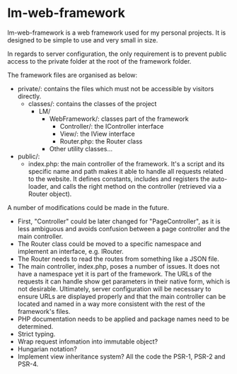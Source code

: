 # lm-web-framework

lm-web-framework is a web framework used for my personal projects. It is 
designed to be simple to use and very small in size.

In regards to server configuration, the only requirement is to prevent public
access to the private folder at the root of the framework folder.

The framework files are organised as below:

 * private/: contains the files which must not be accessible by visitors
 directly.
     * classes/: contains the classes of the project
         * LM/
             * WebFramework/: classes part of the framework
                 * Controller/: the IController interface
                 * View/: the IView interface
                 * Router.php: the Router class
             * Other utility classes…
 * public/:
    * index.php: the main controller of the framework. It's a script and its 
    specific name and path makes it able to handle all requests related to the
    website. It defines constants, includes and registers the auto-loader, and
    calls the right method on the controller (retrieved via a Router object).

A number of modifications could be made in the future.
 * First, "Controller" could be later changed for "PageController", as it is less
ambiguous and avoids confusion between a page controller and the main
controller.
 * The Router class could be moved to a specific namespace and implement an
interface, e.g. IRouter.
 * The Router needs to read the routes from something like a JSON file.
 * The main controller, index.php, poses a number of issues. It does not have
 a namespace yet it is part of the framework. The URLs of the requests it can
 handle show get parameters in their native form, which is not desirable.
 Ultimately, server configuration will be necessary to ensure URLs are displayed
 properly and that the main controller can be located and named in a way more
 consistent with the rest of the framework's files.
 * PHP documentation needs to be applied and package names need to be
 determined.
 * Strict typing.
 * Wrap request infomation into immutable object?
 * Hungarian notation?
 * Implement view inheritance system?
All the code the PSR-1, PSR-2 and PSR-4.